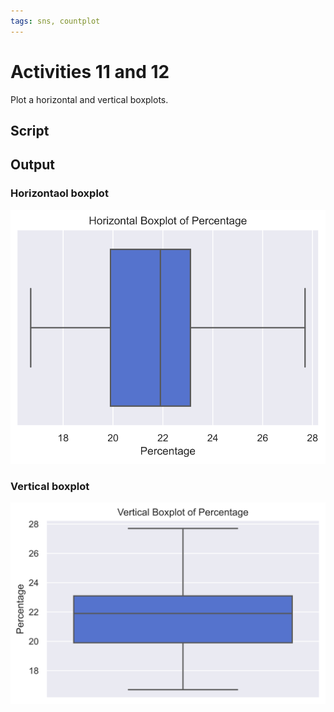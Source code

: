 ```yaml
---
tags: sns, countplot
---
```


# Activities 11 and 12

Plot a horizontal and vertical boxplots.

## Script

<script src="https://gist.github.com/ljk233/d78ce41550d0c4089f4d410788879105.js"></script>

## Output

### Horizontaol boxplot

![SVG](f_a11.svg)

### Vertical boxplot

![SVG](f_a12.svg)
